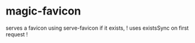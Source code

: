 # magic-favicon
serves a favicon using serve-favicon if it exists, ! uses existsSync on first request !
